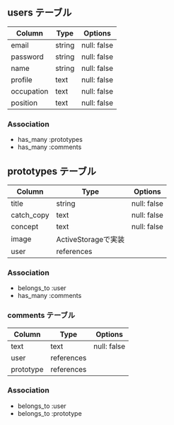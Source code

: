 ## users テーブル

| Column     | Type   | Options     |
| ---------- | ------ | ----------- |
| email      | string | null: false |
| password   | string | null: false |
| name       | string | null: false |
| profile    | text   | null: false |
| occupation | text   | null: false |
| position   | text   | null: false |

### Association

- has_many :prototypes
- has_many :comments


## prototypes テーブル

| Column     | Type   | Options     |
| ---------- | ------ | ----------- |
| title      | string | null: false |
| catch_copy | text   | null: false |
| concept    | text   | null: false |
| image      | ActiveStorageで実装   |
| user       | references           |

### Association

- belongs_to :user
- has_many   :comments


### comments テーブル

| Column    | Type | Options     |
| --------- | ---- | ----------- |
| text      | text | null: false |
| user      | references         |
| prototype | references         |

### Association

- belongs_to :user
- belongs_to :prototype